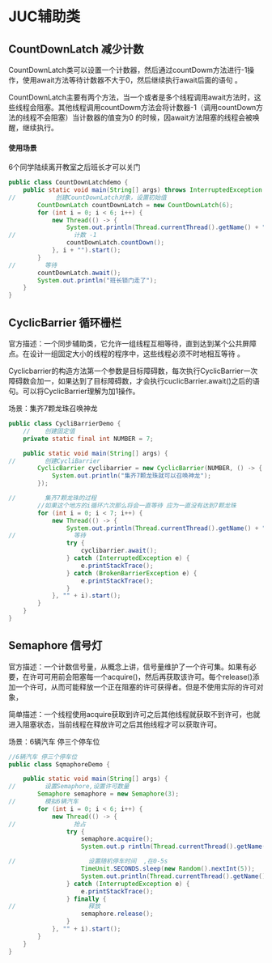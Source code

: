 # JUC辅助类

## CountDownLatch 减少计数

CountDownLatch类可以设置一个计数器，然后通过countDowm方法进行-1操作，使用await方法等待计数器不大于0，然后继续执行await后面的语句 。

CountDownLatch主要有两个方法，当一个或者是多个线程调用await方法时，这些线程会阻塞。其他线程调用countDowm方法会将计数器-1（调用countDown方法的线程不会阻塞）当计数器的值变为0 的时候，因await方法阻塞的线程会被唤醒，继续执行。

#### 使用场景

6个同学陆续离开教室之后班长才可以关门

```java
public class CountDownLatchdemo {
    public static void main(String[] args) throws InterruptedException {
//           创建CountDownLatch对象，设置初始值
        CountDownLatch countDownLatch = new CountDownLatch(6);
        for (int i = 0; i < 6; i++) {
            new Thread(() -> {
                System.out.println(Thread.currentThread().getName() + "号同学离开了教室");
//                计数 -1
                countDownLatch.countDown();
            }, i + "").start();
        }
//        等待
        countDownLatch.await();
        System.out.println("班长锁门走了");
    }
}

```

 ## CyclicBarrier 循环栅栏

官方描述：一个同步辅助类，它允许一组线程互相等待，直到达到某个公共屏障点。在设计一组固定大小的线程的程序中，这些线程必须不时地相互等待 。

Cyclicbarrier的构造方法第一个参数是目标障碍数，每次执行CyclicBarrier一次障碍数会加一，如果达到了目标障碍数，才会执行cuclicBarrier.await()之后的语句。可以将CyclicBarrier理解为加1操作。

场景：集齐7颗龙珠召唤神龙

```java
public class CycliBarrierDemo {
    //    创建固定值
    private static final int NUMBER = 7;

    public static void main(String[] args) {
//        创建CycliBarrier
        CyclicBarrier cyclibarrier = new CyclicBarrier(NUMBER, () -> {
            System.out.println("集齐7颗龙珠就可以召唤神龙");
        });

//        集齐7颗龙珠的过程
        //如果这个地方的i循环六次那么将会一直等待 应为一直没有达到7颗龙珠
        for (int i = 0; i < 7; i++) {
            new Thread(() -> {
                System.out.println(Thread.currentThread().getName() + "星龙珠被收集到了");
//                等待
                try {
                    cyclibarrier.await();
                } catch (InterruptedException e) {
                    e.printStackTrace();
                } catch (BrokenBarrierException e) {
                    e.printStackTrace();
                }
            }, "" + i).start();
        }
    }
}
```



## Semaphore 信号灯

官方描述：一个计数信号量，从概念上讲，信号量维护了一个许可集。如果有必要，在许可可用前会阻塞每一个acquire()，然后再获取该许可。每个release()添加一个许可，从而可能释放一个正在阻塞的许可获得者。但是不使用实际的许可对象，

 简单描述：一个线程使用acquire获取到许可之后其他线程就获取不到许可，也就进入阻塞状态，当前线程在释放许可之后其他线程才可以获取许可。

场景：6辆汽车 停三个停车位

```java
//6辆汽车 停三个停车位
public class SqmaphoreDemo {

    public static void main(String[] args) {
//        设置Semaphore,设置许可数量
        Semaphore semaphore = new Semaphore(3);
//        模拟6辆汽车
        for (int i = 0; i < 6; i++) {
            new Thread(() -> {
//                抢占
                try {
                    semaphore.acquire();
                    System.out.p rintln(Thread.currentThread().getName() + "抢到了车位");

//                    设置随机停车时间  ,在0-5s
                    TimeUnit.SECONDS.sleep(new Random().nextInt(5));
                    System.out.println(Thread.currentThread().getName() + "离开了车位");
                } catch (InterruptedException e) {
                    e.printStackTrace();
                } finally {
//                    释放
                    semaphore.release();
                }
            }, "" + i).start();
        }
    }
}
```
